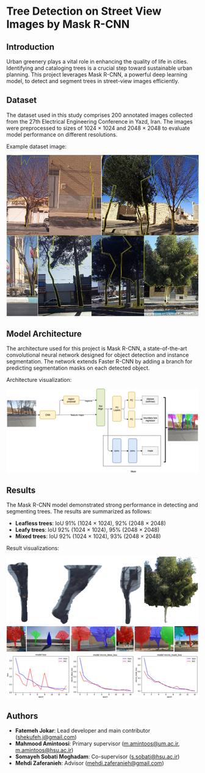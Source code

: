 # Tree Detection on Street View Images by Mask R-CNN

## Introduction
Urban greenery plays a vital role in enhancing the quality of life in cities. Identifying and cataloging trees is a crucial step toward sustainable urban planning. This project leverages Mask R-CNN, a powerful deep learning model, to detect and segment trees in street-view images efficiently.

## Dataset
The dataset used in this study comprises 200 annotated images collected from the 27th Electrical Engineering Conference in Yazd, Iran. The images were preprocessed to sizes of 1024 &times; 1024 and 2048 &times; 2048 to evaluate model performance on different resolutions.

Example dataset image:

![Example dataset image showing annotated trees](Images/example_tree_image.JPG)

## Model Architecture
The architecture used for this project is Mask R-CNN, a state-of-the-art convolutional neural network designed for object detection and instance segmentation. The network extends Faster R-CNN by adding a branch for predicting segmentation masks on each detected object.

Architecture visualization:

![Mask R-CNN Architecture](Images/Architecture.PNG)

## Results
The Mask R-CNN model demonstrated strong performance in detecting and segmenting trees. The results are summarized as follows:

- **Leafless trees**: IoU 91% (1024 &times; 1024), 92% (2048 &times; 2048)
- **Leafy trees**: IoU 92% (1024 &times; 1024), 95% (2048 &times; 2048)
- **Mixed trees**: IoU 92% (1024 &times; 1024), 93% (2048 &times; 2048)

Result visualizations:

![Extracted Tree Segmentation Using Mask R-CNN](Images/Figure4.PNG)
![Detailed Pixel-Level Tree Segmentation in an Urban Environment via Mask R-CNN](Images/Figure2.PNG)
![Training Loss and Accuracy Curves.](Images/training_loss_accuracy_curves.PNG)

## Authors

- **Fatemeh Jokar**: Lead developer and main contributor ([shekufeh.j@gmail.com](mailto:shekufeh.j@gmail.com))
- **Mahmood Amintoosi**: Primary supervisor ([m.amintoos@um.ac.ir](mailto:m.amintoos@um.ac.ir), [m.amintoos@hsu.ac.ir](mailto:m.amintoos@hsu.ac.ir))
- **Somayeh Sobati Moghadam**: Co-supervisor ([s.sobati@hsu.ac.ir](mailto:s.sobati@hsu.ac.ir))
- **Mehdi Zaferanieh**: Advisor ([mehdi.zaferanieh@gmail.com](mailto:mehdi.zaferanieh@gmail.com))

